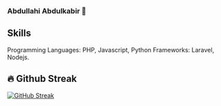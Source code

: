 ### Abdullahi Abdulkabir 👋

<!--
**AbdullahiAbdulkabir/AbdullahiAbdulkabir** is a ✨ _special_ ✨ repository because its `README.md` (this file) appears on your GitHub profile.

Here are some ideas to get you started:

- 🔭 I’m currently working on ...
- 🌱 I’m currently learning ...
- 👯 I’m looking to collaborate on ...
- 🤔 I’m looking for help with ...
- 💬 Ask me about ...
- 📫 How to reach me: ...
- 😄 Pronouns: ...
- ⚡ Fun fact: ...
-->
## Skills
Programming Languages: PHP, Javascript, Python
Frameworks: Laravel, Nodejs.
## 🔥 Github Streak
[![GitHub Streak](http://github-readme-streak-stats.herokuapp.com?user=abdullahiabdulkabir&theme=dark&date_format=M%20j%5B%2C%20Y%5D)](https://git.io/streak-stats)
